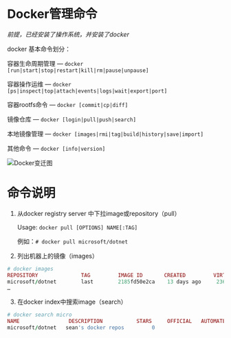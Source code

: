 # Docker管理命令
*前提，已经安装了操作系统，并安装了docker*

docker 基本命令划分：


容器生命周期管理 — `docker [run|start|stop|restart|kill|rm|pause|unpause]`

容器操作运维 — `docker [ps|inspect|top|attach|events|logs|wait|export|port]`

容器rootfs命令 — `docker [commit|cp|diff]`

镜像仓库 — `docker [login|pull|push|search]`

本地镜像管理 — `docker [images|rmi|tag|build|history|save|import]`

其他命令 — `docker [info|version]`

![Docker变迁图](/images/docker_cli_stage.png)

# 命令说明

1. 从docker registry server 中下拉image或repository（pull）


   Usage: `docker pull [OPTIONS] NAME[:TAG]`

   例如：`# docker pull microsoft/dotnet`  


2. 列出机器上的镜像（images）
```ruby
# docker images 
REPOSITORY              TAG         IMAGE ID       CREATED         VIRTUAL SIZE
microsoft/dotnet        last        2185fd50e2ca    13 days ago     236.9 MB
…
```

3. 在docker index中搜索image（search）
```ruby
# docker search micro
NAME                DESCRIPTION           STARS     OFFICIAL   AUTOMATED
microsoft/dotnet   sean's docker repos         0
```

